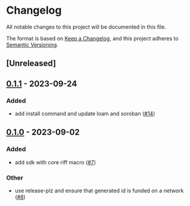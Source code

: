 # Changelog
All notable changes to this project will be documented in this file.

The format is based on [Keep a Changelog](https://keepachangelog.com/en/1.0.0/),
and this project adheres to [Semantic Versioning](https://semver.org/spec/v2.0.0.html).

## [Unreleased]

## [0.1.1](https://github.com/TENK-DAO/smartdeploy/compare/smartdeploy-sdk-v0.1.0...smartdeploy-sdk-v0.1.1) - 2023-09-24

### Added
- add install command and update loam and soroban ([#14](https://github.com/TENK-DAO/smartdeploy/pull/14))

## [0.1.0](https://github.com/TENK-DAO/smartdeploy/releases/tag/smartdeploy-sdk-v0.1.0) - 2023-09-02

### Added
- add sdk with core riff macro ([#7](https://github.com/TENK-DAO/smartdeploy/pull/7))

### Other
- use release-plz and ensure that generated id is funded on a network  ([#8](https://github.com/TENK-DAO/smartdeploy/pull/8))

